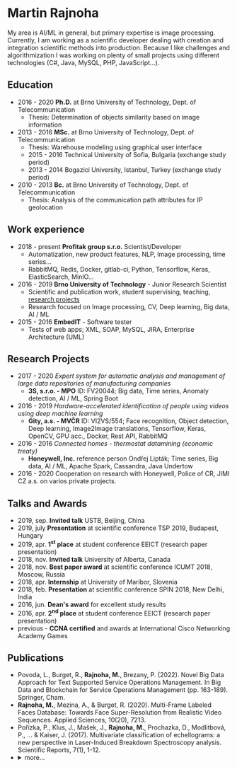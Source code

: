 # Martin Rajnoha

My area is AI/ML in general, but primary expertise is image processing. Currently, I am working as a scientific developer dealing with creation and integration scientific methods into production. Because I like challenges and algorithmization I was working on plenty of small projects using different technologies (C#, Java, MySQL, PHP, JavaScript...).

## Education
* 2016 - 2020 **Ph.D.** at Brno University of Technology, Dept. of Telecommunication
  * Thesis: Determination of objects similarity based on image information
* 2013 - 2016 **MSc.** at Brno University of Technology, Dept. of Telecommunication
  * Thesis: Warehouse modeling using graphical user interface
  * 2015 - 2016 Technical University of Sofia, Bulgaria (exchange study period)
  * 2013 - 2014 Bogazici University, Istanbul, Turkey (exchange study period)
* 2010 - 2013 **Bc.** at Brno University of Technology, Dept. of Telecommunication
  * Thesis: Analysis of the communication path attributes for IP geolocation
                
## Work experience
* 2018 - present **Profitak group s.r.o.** Scientist/Developer
  * Automatization, new product features, NLP, Image processing, time series...
  * RabbitMQ, Redis, Docker, gitlab-ci, Python, Tensorflow, Keras, ElasticSearch, MinIO...
* 2016 - 2019 **Brno University of Technology** - Junior Research Scientist
  * Scientific and publication work, student supervising, teaching, [research projects](#research-projects)
  * Research focused on Image processing, CV, Deep learning, Big data, AI / ML
* 2015 - 2016 **EmbedIT** - Software tester
  * Tests of web apps; XML, SOAP, MySQL, JIRA, Enterprise Architecture (UML)
  
## Research Projects
* 2017 - 2020 *Expert system for automatic analysis and management of large data repositories of manufacturing companies* 
  * <b>3S, s.r.o. - MPO</b> ID: FV20044; Big data, Time series, Anomaly detection, AI / ML, Spring Boot
* 2016 - 2019 *Hardware-accelerated identification of people using videos using deep machine learning* 
  * <b>Gity, a.s. - MVČR</b> ID: VI2VS/554; Face recognition, Object detection, Deep learning, Image2Image translations,
                        Tensorflow, Keras, OpenCV, GPU acc., Docker, Rest API, RabbitMQ                        
* 2016 - 2016 *Connected homes - thermostat datamining (economic treaty)*
  * <b>Honeywell, Inc.</b> reference person Ondřej Lipták; Time series, Big data, AI / ML, Apache Spark, Cassandra, Java Undertow
* 2016 - 2020 Cooperation on research with Honeywell, Police of CR, JIMI CZ a.s. on varios private projects.

## Talks and Awards
* 2019, sep.  <b>Invited talk</b> USTB, Beijing, China
* 2019, july <b>Presentation</b> at scientific conference TSP 2019, Budapest, Hungary
* 2019, apr. <b>1<sup>st</sup> place</b> at student conference EEICT (research paper presentation)
* 2018, nov. <b>Invited talk</b> University of Alberta, Canada
* 2018, nov. <b>Best paper award</b> at scientific conference ICUMT 2018, Moscow, Russia
* 2018, apr. <b>Internship</b> at University of Maribor, Slovenia
* 2018, feb. <b>Presentation</b> at scientific conference SPIN 2018, New Delhi, India
* 2016, jun. <b> Dean's award</b> for excellent study results
* 2016, apr. <b>2<sup>nd</sup> place</b> at student conference EEICT (research paper presentation)
* previous - <b>CCNA certified</b> and awards at International Cisco Networking Academy Games

## Publications
<ul>
<li> Povoda, L., Burget, R., <b>Rajnoha, M.</b>, Brezany, P. (2022). Novel Big Data Approach for Text Supported Service Operations Management. In Big Data and Blockchain for Service Operations Management (pp. 163-189). Springer, Cham.
</li>
<li><b>Rajnoha, M.</b>, Mezina, A., & Burget, R. (2020). Multi-Frame Labeled Faces Database: Towards Face Super-Resolution from Realistic Video Sequences. Applied Sciences, 10(20), 7213.
</li>
<li> Pořízka, P., Klus, J., Mašek, J., <b>Rajnoha, M.</b>, Prochazka, D., Modlitbová, P., ... & Kaiser, J. (2017). Multivariate classification of echellograms: a new perspective in Laser-Induced Breakdown Spectroscopy analysis. Scientific Reports, 7(1), 1-12.
</li>
<li><details>
  <summary>more...</summary>
  
<ul>
 <li><b>Rajnoha, M.</b>, Burget, R., & Dutta, M. K. (2017). Offline handwritten text recognition using support vector machines. In 2017 4th International Conference on Signal Processing and Integrated Networks (SPIN) (pp. 132-136). IEEE.
 </li>
 <li><b>Rajnoha, M.</b>, Burget, R., & Dutta, M. K. (2017). Handwriting comenia script recognition with convolutional neural network. In 2017 40th International Conference on Telecommunications and Signal Processing (TSP) (pp.775-779). IEEE.
 </li>
 <li><b>Rajnoha, M.</b>, Burget, R., & Povoda, L. (2018). Image background noise impact on convolutional neural network training. In 2018 10th International Congress on Ultra Modern Telecommunications and Control Systems and Workshops (ICUMT) (pp. 1-4). IEEE.
 </li>
 <li><b>Rajnoha, M.</b>, Povoda, L., Masek, J., Burget, R., & Dutta, M. K. (2018). Pedestrian detection from low resolution public cameras in the wild. In 2018 5th International Conference on Signal Processing and Integrated Networks (SPIN) (pp. 291-295). IEEE.
 </li>
 <li><b>Rajnoha, M.</b>, Mekyska, J., Burget, R., Eliasova, I., Kostalova, M., & Rektorova, I. (2018). Towards Identification of Hypomimia in Parkinson's Disease Based on Face Recognition Methods. In 2018 10th International Congress on Ultra Modern Telecommunications and Control Systems and Workshops (ICUMT) (pp. 1-4). IEEE.
 </li>
 <li><b>Rajnoha, M.</b>, Mikulec, V., Burget, R., & Drazil, J. (2019). A Perspective of the Noise Removal for Faster Neural Network Training. In 2019 11th International Congress on Ultra Modern Telecommunications and Control Systems and Workshops (ICUMT) (pp. 1-4). IEEE.
 </li>
 <li> Kuchar, K., Holasova, E., Hrboticky, L., <b>Rajnoha, M.</b>, & Burget, R. (2019). Supervised Learning in Multi-Agent Environments Using Inverse Point of View. In 2019 42nd International Conference on Telecommunications and Signal Processing (TSP) (pp. 625-628). IEEE.
 </li>
 <li> Masek, J., <b>Rajnoha, M.</b>, Burget, R., & Dutta, M. K. (2018). Automatic System for Diseased Artery Transverse Section Detection. In 2018 5th International Conference on Signal Processing and Integrated Networks (SPIN) (pp. 322-326). IEEE.
 </li>
 <li> Safonov, Y., <b>Rajnoha, M.</b> (2019). Genetic Programming for Source Code Generation to Solve NP-hard Problems. Elektrorevue (http://www.elektrorevue.cz), Vol. 21, No. 1, (pp. 21–27). ISSN: 1213-1539.
 </li>
 <li> <b>Rajnoha, M.</b> (2019). Scalable Person Identification System for Real-time Applications. In Proceedings of the 25th Conference STUDENT EEICT 2019. Brno University of Technology, Faculty of electrical engineering and communication (pp. 500–504). ISBN: 978-80-214-5735-5.
 </li>
 <li> Lieskovský, P., <b>Rajnoha, M.</b> (2019). Parametrizácia tváre z videa pomocou metód pre rozpoznávanie tváre. In Proceedings of the 25th Conference STUDENT EEICT 2019. Brno University of Technology, Faculty of electrical engineering and communication, (pp. 249–253). ISBN: 978-80-214-5735-5.
 </li>
 <li> <b>Rajnoha, M.</b> (2018) .Realtime Pedestrian Recognition Using Siamese Network. In Proceedings of the 24rd Conference STUDENT EEICT 2018. Brno University of Technology, Faculty of electrical engineering and communication (pp. 441–445). ISBN: 978-80-214-5614-3.
 </li>
 <li> <b>Rajnoha, M.</b> (2016). Modelovanie skladu pomocou grafického rozhrania. In Proceedings of the 22nd Conference STUDENT EEICT 2016. Brno University of Technology, Faculty of electrical engineering and communication (pp. 273–275). ISBN: 978-80-214-5350-0.
 </li>
 <li> Balej, J., Komínek, O., <b>Rajnoha, M.</b> (2013). Geographic distance estimation for IP geolocation. In Proceedings in EIIC-The 2nd Electronic International Interdisciplinary Conference (No. 1).
 </li>
</ul>
</details></li>
</ul>
